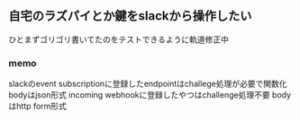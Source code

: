 ## 自宅のラズパイとか鍵をslackから操作したい

ひとまずゴリゴリ書いてたのをテストできるように軌道修正中

### memo

slackのevent subscriptionに登録したendpointはchallege処理が必要で関数化
bodyはjson形式
incoming webhookに登録したやつはchallenge処理不要
bodyはhttp form形式
